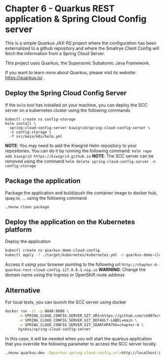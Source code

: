 # Chapter 6 - Quarkus REST application & Spring Cloud Config server
This is a simple Quarkus JAX-RS project where the configuration has been externalized to
a github repository and where the Smallrye Client Config will fetch the information from a Spring Cloud Server.

This project uses Quarkus, the Supersonic Subatomic Java Framework.

If you want to learn more about Quarkus, please visit its website: https://quarkus.io/ .

## Deploy the Spring Cloud Config Server

If the `helm` tool has installed on your machine, you can deploy the SCC server on a kubernetes cluster
using the following commands
```shell script
kubectl create ns config-storage
helm install \
  spring-cloud-config-server kiwigrid/spring-cloud-config-server \
  -n config-storage \
  -f src/main/k8s/helm.yml
```
**NOTE**: You may need to add the Kiwigrid Helm repository to your repositories. You can do it by running the following command:   `helm repo add kiwigrid https://kiwigrid.github.io`
**NOTE**: The SCC server can be removed using the command `helm delete spring-cloud-config-server -n config-storage`

## Package the application

Package the application and build/push the container image to docker hub, quay.io, ... using the following command
```shell script
./mvnw clean package
```

## Deploy the application on the Kubernetes platform

Deploy the application
```bash
kubectl create ns quarkus-demo-cloud-config
kubectl apply -f ./target/kubernetes/kubernetes.yml -n quarkus-demo-cloud-config
```

Access it using your browser pointing to the following url `http://chapter-6-quarkus-rest-cloud-config.127.0.0.1.nip.io`
**WARNING**: Change the domain name using the Ingress or OpenShift route address

## Alternative

For local tests, you can launch the SCC server using docker 

```bash
docker run -it -p 8888:8888 \
      -e SPRING_CLOUD_CONFIG_SERVER_GIT_URI=https://github.com/ch007m/config-repo \
      -e SPRING_CLOUD_CONFIG_SERVER_GIT_DEFAULT-LABEL=main \
      -e SPRING_CLOUD_CONFIG_SERVER_GIT_SEARCHPATHS=chapter-6 \
      hyness/spring-cloud-config-server
```

In this case, it will be needed when you will start the quarkus application that you override the following parameter
to access the SCC server locally
```bash
./mvnw quarkus:dev -Dquarkus.spring-cloud-config.url=http://localhost:8888
```
